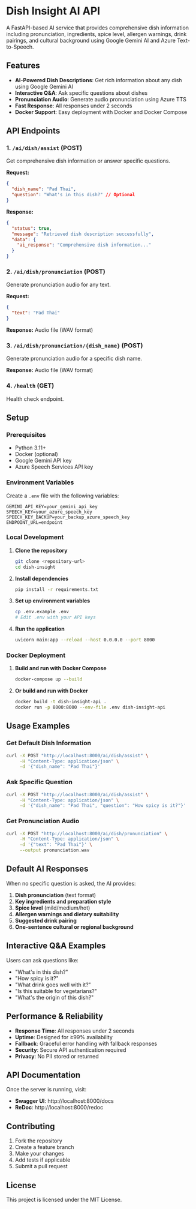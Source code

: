 # Dish Insight AI API

A FastAPI-based AI service that provides comprehensive dish information including pronunciation, ingredients, spice level, allergen warnings, drink pairings, and cultural background using Google Gemini AI and Azure Text-to-Speech.

## Features

- **AI-Powered Dish Descriptions**: Get rich information about any dish using Google Gemini AI
- **Interactive Q&A**: Ask specific questions about dishes
- **Pronunciation Audio**: Generate audio pronunciation using Azure TTS
- **Fast Response**: All responses under 2 seconds
- **Docker Support**: Easy deployment with Docker and Docker Compose

## API Endpoints

### 1. `/ai/dish/assist` (POST)
Get comprehensive dish information or answer specific questions.

**Request:**
```json
{
  "dish_name": "Pad Thai",
  "question": "What's in this dish?" // Optional
}
```

**Response:**
```json
{
  "status": true,
  "message": "Retrieved dish description successfully",
  "data": {
    "ai_response": "Comprehensive dish information..."
  }
}
```

### 2. `/ai/dish/pronunciation` (POST)
Generate pronunciation audio for any text.

**Request:**
```json
{
  "text": "Pad Thai"
}
```

**Response:** Audio file (WAV format)

### 3. `/ai/dish/pronunciation/{dish_name}` (POST)
Generate pronunciation audio for a specific dish name.

**Response:** Audio file (WAV format)

### 4. `/health` (GET)
Health check endpoint.

## Setup

### Prerequisites
- Python 3.11+
- Docker (optional)
- Google Gemini API key
- Azure Speech Services API key

### Environment Variables
Create a `.env` file with the following variables:

```env
GEMINI_API_KEY=your_gemini_api_key
SPEECH_KEY=your_azure_speech_key
SPEECH_KEY_BACKUP=your_backup_azure_speech_key
ENDPOINT_URL=endpoint
```

### Local Development

1. **Clone the repository**
   ```bash
   git clone <repository-url>
   cd dish-insight
   ```

2. **Install dependencies**
   ```bash
   pip install -r requirements.txt
   ```

3. **Set up environment variables**
   ```bash
   cp .env.example .env
   # Edit .env with your API keys
   ```

4. **Run the application**
   ```bash
   uvicorn main:app --reload --host 0.0.0.0 --port 8000
   ```

### Docker Deployment

1. **Build and run with Docker Compose**
   ```bash
   docker-compose up --build
   ```

2. **Or build and run with Docker**
   ```bash
   docker build -t dish-insight-api .
   docker run -p 8000:8000 --env-file .env dish-insight-api
   ```

## Usage Examples

### Get Default Dish Information
```bash
curl -X POST "http://localhost:8000/ai/dish/assist" \
     -H "Content-Type: application/json" \
     -d '{"dish_name": "Pad Thai"}'
```

### Ask Specific Question
```bash
curl -X POST "http://localhost:8000/ai/dish/assist" \
     -H "Content-Type: application/json" \
     -d '{"dish_name": "Pad Thai", "question": "How spicy is it?"}'
```

### Get Pronunciation Audio
```bash
curl -X POST "http://localhost:8000/ai/dish/pronunciation" \
     -H "Content-Type: application/json" \
     -d '{"text": "Pad Thai"}' \
     --output pronunciation.wav
```

## Default AI Responses

When no specific question is asked, the AI provides:

1. **Dish pronunciation** (text format)
2. **Key ingredients and preparation style**
3. **Spice level** (mild/medium/hot)
4. **Allergen warnings and dietary suitability**
5. **Suggested drink pairing**
6. **One-sentence cultural or regional background**

## Interactive Q&A Examples

Users can ask questions like:
- "What's in this dish?"
- "How spicy is it?"
- "What drink goes well with it?"
- "Is this suitable for vegetarians?"
- "What's the origin of this dish?"

## Performance & Reliability

- **Response Time**: All responses under 2 seconds
- **Uptime**: Designed for ≥99% availability
- **Fallback**: Graceful error handling with fallback responses
- **Security**: Secure API authentication required
- **Privacy**: No PII stored or returned

## API Documentation

Once the server is running, visit:
- **Swagger UI**: http://localhost:8000/docs
- **ReDoc**: http://localhost:8000/redoc

## Contributing

1. Fork the repository
2. Create a feature branch
3. Make your changes
4. Add tests if applicable
5. Submit a pull request

## License

This project is licensed under the MIT License.
